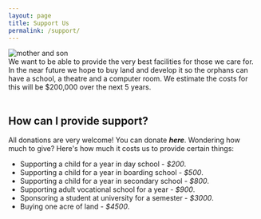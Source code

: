 ```yaml
---
layout: page
title: Support Us
permalink: /support/
---
```


<div class="row">
	<div class="three columns">
		<img class="img-frame" src="{{ site.asseturl }}/images/motherandson.jpg" alt="mother and son">
	</div>
	<div class="nine columns">
		We want to be able to provide the very best facilities for those we care for.
		In the near future we hope to buy land and develop it so the orphans can have a school, a theatre and a computer room. 
		We estimate the costs for this will be $200,000 over the next 5 years.
	</div>
</div>

<br>

## How can I provide support?
All donations are very welcome! You can donate ***here***.
Wondering how much to give? Here's how much it costs us to provide certain things:

* Supporting a child for a year in day school - *$200*.
* Supporting a child for a year in boarding school - *$500*.
* Supporting a child for a year in secondary school - *$800*.
* Supporting adult vocational school for a year - *$900*.
* Sponsoring a student at university for a semester - *$3000*.
* Buying one acre of land - *$4500*.

